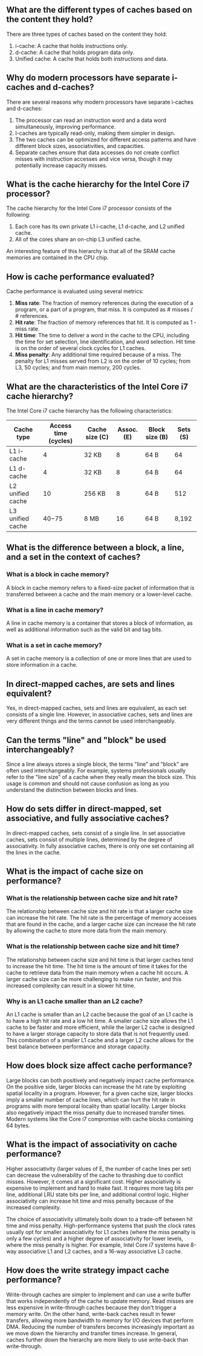 ## What are the different types of caches based on the content they hold?

There are three types of caches based on the content they hold:

1.  i-cache: A cache that holds instructions only.
2.  d-cache: A cache that holds program data only.
3.  Unified cache: A cache that holds both instructions and data.

## Why do modern processors have separate i-caches and d-caches?

There are several reasons why modern processors have separate i-caches and d-caches:

1.  The processor can read an instruction word and a data word simultaneously, improving performance.
2.  I-caches are typically read-only, making them simpler in design.
3.  The two caches can be optimized for different access patterns and have different block sizes, associativities, and capacities.
4.  Separate caches ensure that data accesses do not create conflict misses with instruction accesses and vice versa, though it may potentially increase capacity misses.

## What is the cache hierarchy for the Intel Core i7 processor?

The cache hierarchy for the Intel Core i7 processor consists of the following:

1.  Each core has its own private L1 i-cache, L1 d-cache, and L2 unified cache.
2.  All of the cores share an on-chip L3 unified cache.

An interesting feature of this hierarchy is that all of the SRAM cache memories are contained in the CPU chip.

## How is cache performance evaluated?

Cache performance is evaluated using several metrics:

1.  **Miss rate**: The fraction of memory references during the execution of a program, or a part of a program, that miss. It is computed as # misses / # references.
2.  **Hit rate**: The fraction of memory references that hit. It is computed as 1 - miss rate.
3.  **Hit time**: The time to deliver a word in the cache to the CPU, including the time for set selection, line identification, and word selection. Hit time is on the order of several clock cycles for L1 caches.
4.  **Miss penalty**: Any additional time required because of a miss. The penalty for L1 misses served from L2 is on the order of 10 cycles; from L3, 50 cycles; and from main memory, 200 cycles.

## What are the characteristics of the Intel Core i7 cache hierarchy?

The Intel Core i7 cache hierarchy has the following characteristics:

| Cache type | Access time (cycles) | Cache size (C) | Assoc. (E) | Block size (B) | Sets (S) |
| ---------- | --------------------- | ------------- | --------- | ------------- | ------- |
| L1 i-cache | 4                     | 32 KB         | 8         | 64 B          | 64      |
| L1 d-cache | 4                     | 32 KB         | 8         | 64 B          | 64      |
| L2 unified cache | 10               | 256 KB        | 8         | 64 B          | 512     |
| L3 unified cache | 40−75            | 8 MB          | 16        | 64 B          | 8,192   |


## What is the difference between a block, a line, and a set in the context of caches?

### What is a block in cache memory?

A block in cache memory refers to a fixed-size packet of information that is transferred between a cache and the main memory or a lower-level cache.

### What is a line in cache memory?

A line in cache memory is a container that stores a block of information, as well as additional information such as the valid bit and tag bits.

### What is a set in cache memory?

A set in cache memory is a collection of one or more lines that are used to store information in a cache.

## In direct-mapped caches, are sets and lines equivalent?

Yes, in direct-mapped caches, sets and lines are equivalent, as each set consists of a single line. However, in associative caches, sets and lines are very different things and the terms cannot be used interchangeably.

## Can the terms "line" and "block" be used interchangeably?

Since a line always stores a single block, the terms "line" and "block" are often used interchangeably. For example, systems professionals usually refer to the "line size" of a cache when they really mean the block size. This usage is common and should not cause confusion as long as you understand the distinction between blocks and lines.

## How do sets differ in direct-mapped, set associative, and fully associative caches?

In direct-mapped caches, sets consist of a single line. In set associative caches, sets consist of multiple lines, determined by the degree of associativity. In fully associative caches, there is only one set containing all the lines in the cache.

## What is the impact of cache size on performance?

### What is the relationship between cache size and hit rate?

The relationship between cache size and hit rate is that a larger cache size can increase the hit rate. The hit rate is the percentage of memory accesses that are found in the cache, and a larger cache size can increase the hit rate by allowing the cache to store more data from the main memory.

### What is the relationship between cache size and hit time?

The relationship between cache size and hit time is that larger caches tend to increase the hit time. The hit time is the amount of time it takes for the cache to retrieve data from the main memory when a cache hit occurs. A larger cache size can be more challenging to make run faster, and this increased complexity can result in a slower hit time.

### Why is an L1 cache smaller than an L2 cache?

An L1 cache is smaller than an L2 cache because the goal of an L1 cache is to have a high hit rate and a low hit time. A smaller cache size allows the L1 cache to be faster and more efficient, while the larger L2 cache is designed to have a larger storage capacity to store data that is not frequently used. This combination of a smaller L1 cache and a larger L2 cache allows for the best balance between performance and storage capacity.

## How does block size affect cache performance?

Large blocks can both positively and negatively impact cache performance. On the positive side, larger blocks can increase the hit rate by exploiting spatial locality in a program. However, for a given cache size, larger blocks imply a smaller number of cache lines, which can hurt the hit rate in programs with more temporal locality than spatial locality. Larger blocks also negatively impact the miss penalty due to increased transfer times. Modern systems like the Core i7 compromise with cache blocks containing 64 bytes.

## What is the impact of associativity on cache performance?

Higher associativity (larger values of E, the number of cache lines per set) can decrease the vulnerability of the cache to thrashing due to conflict misses. However, it comes at a significant cost. Higher associativity is expensive to implement and hard to make fast. It requires more tag bits per line, additional LRU state bits per line, and additional control logic. Higher associativity can increase hit time and miss penalty because of the increased complexity.

The choice of associativity ultimately boils down to a trade-off between hit time and miss penalty. High-performance systems that push the clock rates usually opt for smaller associativity for L1 caches (where the miss penalty is only a few cycles) and a higher degree of associativity for lower levels, where the miss penalty is higher. For example, Intel Core i7 systems have 8-way associative L1 and L2 caches, and a 16-way associative L3 cache.

## How does the write strategy impact cache performance?

Write-through caches are simpler to implement and can use a write buffer that works independently of the cache to update memory. Read misses are less expensive in write-through caches because they don't trigger a memory write. On the other hand, write-back caches result in fewer transfers, allowing more bandwidth to memory for I/O devices that perform DMA. Reducing the number of transfers becomes increasingly important as we move down the hierarchy and transfer times increase. In general, caches further down the hierarchy are more likely to use write-back than write-through.